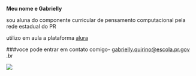 **Meu nome e Gabrielly**

sou aluna do componente curricular de pensamento computacional pela rede estadual do PR

utilizo em aula a plataforma [alura](https://cursos.alura.com.br/user/gabrielly-quirino)

###voce pode entrar em contato comigo- gabrielly.quirino@escola.pr.gov
.br

![](https://media.tenor.com/J4E8FJ99A-QAAAAM/no-kanye-west.gif)
